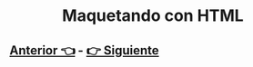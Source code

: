 <div align="center">
    <h1>Maquetando con HTML</h1>
</div>

## [Anterior 👈](../README.md) - [👉 Siguiente](page2.md)
